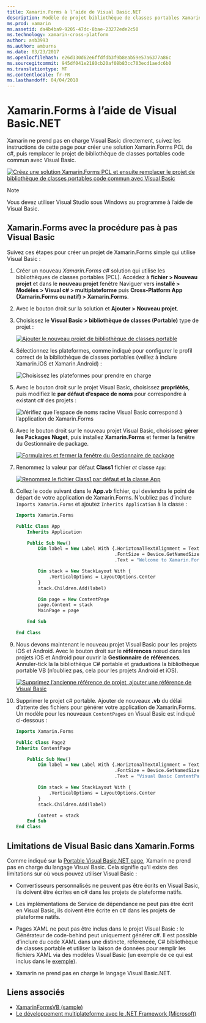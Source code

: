 ```yaml
---
title: Xamarin.Forms à l’aide de Visual Basic.NET
description: Modèle de projet bibliothèque de classes portables Xamarin.Forms peut être modifié pour utiliser Visual Basic pour l’assembly principal, vous permet de créer des applications mobiles multiplateforme à l’aide de VB.NET permettant.
ms.prod: xamarin
ms.assetid: da4b4ba9-9205-47dc-8bae-23272ede2c50
ms.technology: xamarin-cross-platform
author: asb3993
ms.author: amburns
ms.date: 03/23/2017
ms.openlocfilehash: e26d330d62e6ffdfdb3f9b8eab59e57a6377a86c
ms.sourcegitcommit: 945df041e2180cb20af08b83cc703ecd1aedc6b0
ms.translationtype: MT
ms.contentlocale: fr-FR
ms.lasthandoff: 04/04/2018
---
```

# <a name="xamarinforms-using-visual-basicnet"></a>Xamarin.Forms à l’aide de Visual Basic.NET

Xamarin ne prend pas en charge Visual Basic directement, suivez les instructions de cette page pour créer une solution Xamarin.Forms PCL de c#, puis remplacer le projet de bibliothèque de classes portables code commun avec Visual Basic.

[![](xamarin-forms-images/hero-sml.png "Créez une solution Xamarin.Forms PCL et ensuite remplacer le projet de bibliothèque de classes portables code commun avec Visual Basic")](xamarin-forms-images/hero.png#lightbox)

> [!NOTE]
> Vous devez utiliser Visual Studio sous Windows au programme à l’aide de Visual Basic.

## <a name="xamarinforms-with-visual-basic-walkthrough"></a>Xamarin.Forms avec la procédure pas à pas Visual Basic

Suivez ces étapes pour créer un projet de Xamarin.Forms simple qui utilise Visual Basic :

1. Créer un nouveau *Xamarin.Forms c#* solution qui utilise les bibliothèques de classes portables (PCL).
Accédez à **fichier > Nouveau projet** et dans le **nouveau projet** fenêtre Naviguer vers **installé > Modèles > Visual c# > multiplateforme** puis  **Cross-Platform App (Xamarin.Forms ou natif) > Xamarin.Forms**.

2. Avec le bouton droit sur la solution et **Ajouter > Nouveau projet**.

3. Choisissez le **Visual Basic > bibliothèque de classes (Portable)** type de projet :

   [![](xamarin-forms-images/add-vb-2-sml.png "Ajouter le nouveau projet de bibliothèque de classes portable")](xamarin-forms-images/add-vb-2.png#lightbox)

4. Sélectionnez les plateformes, comme indiqué pour configurer le profil correct de la bibliothèque de classes portables (veillez à inclure Xamarin.iOS et Xamarin.Android) :

   ![](xamarin-forms-images/add-vb-3-sml.png "Choisissez les plateformes pour prendre en charge")

5. Avec le bouton droit sur le projet Visual Basic, choisissez **propriétés**, puis modifiez le **par défaut d’espace de noms** pour correspondre à existant c# des projets :

   ![](xamarin-forms-images/add-vb-4s-sml.png "Vérifiez que l’espace de noms racine Visual Basic correspond à l’application de Xamarin.Forms")

6. Avec le bouton droit sur le nouveau projet Visual Basic, choisissez **gérer les Packages Nuget**, puis installez **Xamarin.Forms** et fermer la fenêtre du Gestionnaire de package.

   [![](xamarin-forms-images/add-vb-4-sml.png "Formulaires et fermer la fenêtre du Gestionnaire de package")](xamarin-forms-images/add-vb-4.png#lightbox)

7. Renommez la valeur par défaut **Class1** fichier *et* classe `App`:

   [![](xamarin-forms-images/add-vb-5-sml.png "Renommez le fichier Class1 par défaut et la classe App")](xamarin-forms-images/add-vb-5.png#lightbox)

8. Collez le code suivant dans le **App.vb** fichier, qui deviendra le point de départ de votre application de Xamarin.Forms. N’oubliez pas d’inclure `Imports Xamarin.Forms` et ajoutez `Inherits Application` à la classe :

    ```vb 
    Imports Xamarin.Forms

    Public Class App
        Inherits Application

        Public Sub New()
            Dim label = New Label With {.HoriztonalTextAlignment = TextAlignment.Center,
                                        .FontSize = Device.GetNamedSize(NamedSize.Medium, GetType(Label)),
                                        .Text = "Welcome to Xamarin.Forms with Visual Basic.NET"}

            Dim stack = New StackLayout With {
                .VerticalOptions = LayoutOptions.Center
            }
            stack.Children.Add(label)

            Dim page = New ContentPage
            page.Content = stack
            MainPage = page

        End Sub

    End Class
    ```

9. Nous devons maintenant le nouveau projet Visual Basic pour les projets iOS et Android.
Avec le bouton droit sur le **références** nœud dans les projets iOS et Android pour ouvrir la **Gestionnaire de références**. Annuler-tick la la bibliothèque C# portable et graduations la bibliothèque portable VB (n’oubliez pas, cela pour les projets Android et iOS).

   [![](xamarin-forms-images/add-vb-8-sml.png "Supprimez l’ancienne référence de projet, ajouter une référence de Visual Basic")](xamarin-forms-images/add-vb-8.png#lightbox)

10. Supprimer le projet c# portable. Ajouter de nouveaux **.vb** du délai d’attente des fichiers pour générer votre application de Xamarin.Forms. Un modèle pour les nouveaux `ContentPage`s en Visual Basic est indiqué ci-dessous :

    ```vb
    Imports Xamarin.Forms

    Public Class Page2
    Inherits ContentPage

        Public Sub New()
            Dim label = New Label With {.HoriztonalTextAlignment = TextAlignment.Center,
                                        .FontSize = Device.GetNamedSize(NamedSize.Medium, GetType(Label)),
                                        .Text = "Visual Basic ContentPage"}

            Dim stack = New StackLayout With {
                .VerticalOptions = LayoutOptions.Center
            }
            stack.Children.Add(label)

            Content = stack
        End Sub
    End Class
    ```

## <a name="limitations-of-visual-basic-in-xamarinforms"></a>Limitations de Visual Basic dans Xamarin.Forms

Comme indiqué sur la [Portable Visual Basic.NET page](~/cross-platform/platform/visual-basic/index.md), Xamarin ne prend pas en charge du langage Visual Basic. Cela signifie qu’il existe des limitations sur où vous pouvez utiliser Visual Basic :

 - Convertisseurs personnalisés ne peuvent pas être écrits en Visual Basic, ils doivent être écrites en c# dans les projets de plateforme natifs.

 - Les implémentations de Service de dépendance ne peut pas être écrit en Visual Basic, ils doivent être écrite en c# dans les projets de plateforme natifs.

 - Pages XAML ne peut pas être inclus dans le projet Visual Basic : le Générateur de code-behind peut uniquement générer c#. Il est possible d’inclure du code XAML dans une distincte, référencée, C# bibliothèque de classes portable et utiliser la liaison de données pour remplir les fichiers XAML via des modèles Visual Basic (un exemple de ce qui est inclus dans le [exemple](https://github.com/xamarin/mobile-samples/tree/master/VisualBasic/XamarinFormsVB/XamlPages)).

 - Xamarin ne prend pas en charge le langage Visual Basic.NET.

## <a name="related-links"></a>Liens associés

- [XamarinFormsVB (sample)](https://github.com/xamarin/mobile-samples/tree/master/VisualBasic/XamarinFormsVB)
- [Le développement multiplateforme avec le .NET Framework (Microsoft)](http://msdn.microsoft.com/en-us/library/gg597391(v=vs.110).aspx)
